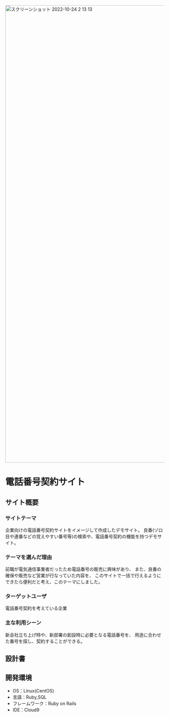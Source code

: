<img width="1440" alt="スクリーンショット 2022-10-24 2 13 13" src="https://user-images.githubusercontent.com/108987382/211506916-f4ff4574-b462-4d59-8bce-cc4d167a4132.png">

# 電話番号契約サイト

## サイト概要
### サイトテーマ
企業向けの電話番号契約サイトをイメージして作成したデモサイト。
良番(ゾロ目や連番などの覚えやすい番号等)の検索や、電話番号契約の機能を持つデモサイト。

### テーマを選んだ理由
前職が電気通信事業者だったため電話番号の販売に興味があり、
また、良番の確保や販売など営業が行なっていた内容を、
このサイトで一括で行えるようにできたら便利だと考え、このテーマにしました。

### ターゲットユーザ
電話番号契約を考えている企業

### 主な利用シーン
新会社立ち上げ時や、新部署の創設時に必要となる電話番号を、
用途に合わせた番号を探し、契約することができる。

## 設計書

## 開発環境
- OS：Linux(CentOS)
- 言語：Ruby,SQL
- フレームワーク：Ruby on Rails
- IDE：Cloud9
